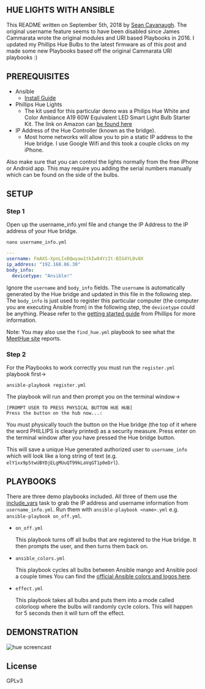 ## HUE LIGHTS WITH ANSIBLE

This README written on September 5th, 2018 by [Sean Cavanaugh](https://github.com/ipvsean).  The original username feature seems to have been disabled since James Cammarata wrote the original modules and URI based Playbooks in 2016.  I updated my Phillips Hue Bulbs to the latest firmware as of this post and made some new Playbooks based off the original Cammarata URI playbooks :)

## PREREQUISITES

- Ansible
   - [Install Guide](https://www.amazon.com/gp/product/B07D1J5QC7/ref=oh_aui_detailpage_o01_s00?ie=UTF8&psc=1)
- Phillips Hue Lights  
   - The kit used for this particular demo was a Philips Hue White and Color Ambiance A19 60W Equivalent LED Smart Light Bulb Starter Kit.  The link on Amazon can [be found here](https://www.amazon.com/gp/product/B07D1J5QC7/ref=oh_aui_detailpage_o01_s00?ie=UTF8&psc=1)
- IP Address of the Hue Controller (known as the bridge).
   - Most home networks will allow you to pin a static IP address to the Hue bridge.  I use Google Wifi and this took a couple clicks on my iPhone.

Also make sure that you can control the lights normally from the free iPhone or Android app.  This may require you adding the serial numbers manually which can be found on the side of the bulbs.

## SETUP

### Step 1

Open up the username_info.yml file and change the IP Address to the IP address of your Hue bridge.

```nano username_info.yml```

```yaml
---
username: FmAXS-XpnLIxBQwyaw1tkIw04YzIt-BIG4YL0v8X
ip_address: "192.168.86.30"
body_info:
  devicetype: "Ansible!"
```

Ignore the `username` and `body_info` fields.  The `username` is automatically generated by the Hue bridge and updated in this file in the following step.  The `body_info` is just used to register this particular computer (the computer you are executing Ansible from) in the following step, the `devicetype` could be anything.  Please refer to the [getting started guide](https://www.developers.meethue.com/documentation/getting-started) from Phillips for more information.

Note: You may also use the `find_hue.yml` playbook to see what the [MeetHue site](https://discovery.meethue.com/) reports.

### Step 2

For the Playbooks to work correctly you must run the `register.yml` playbook first->

```ansible-playbook register.yml```

The playbook will run and then prompt you on the terminal window->
```
[PROMPT USER TO PRESS PHYSICAL BUTTON HUE HUB]
Press the button on the hub now...:
```

You must physically touch the button on the Hue bridge (the top of it where the word PHILLIPS is clearly printed) as a security measure.  Press enter on the terminal window after you have pressed the Hue bridge button.

This will save a unique Hue generated authorized user to `username_info` which will look like a long string of text (e.g. `elY1xx9p5twUBYDjELgMUuQT99kLaVqGT1p0eDrl`).

## PLAYBOOKS  

There are three demo playbooks included.  All three of them use the [include_vars](https://docs.ansible.com/ansible/latest/modules/include_vars_module.html) task to grab the IP address and username information from `username_info.yml`.  Run them with `ansible-playbook <name>.yml` e.g. `ansible-playbook on_off.yml`.

  - `on_off.yml `

    This playbook turns off all bulbs that are registered to the Hue bridge.  It then prompts the user, and then turns them back on.
  - `ansible_colors.yml `

    This playbook cycles all bulbs between Ansible mango and Ansible pool a couple times You can find the [official Ansible colors and logos here](https://www.ansible.com/logos).

  - `effect.yml`

    This playbook takes all bulbs and puts them into a mode called colorloop where the bulbs will randomly cycle colors.  This will happen for 5 seconds then it will turn off the effect.

## DEMONSTRATION

![hue screencast](hue.gif)

## License

GPLv3
